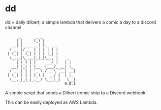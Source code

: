 # dd
dd = daily dilbert; a simple lambda that delivers a comic a day to a discord channel


```
      _       _ _               
     | |     (_) |              
   __| | __ _ _| |_   _         
  / _` |/ _` | | | | | |        
 | (_| | (_| | | | |_| |        
  \__,_|\__,_|_|_|\__, |    _   
     | (_) | |     __/ |   | |  
   __| |_| | |__  |___/_ __| |_ 
  / _` | | | '_ \ / _ \ '__| __|
 | (_| | | | |_) |  __/ |  | |_ 
  \__,_|_|_|_.__/ \___|_|   \__|
                           0.0.1
```

A simple script that sends a Dilbert comic strip to a Discord webhook.

This can be easily deployed as AWS Lambda.
